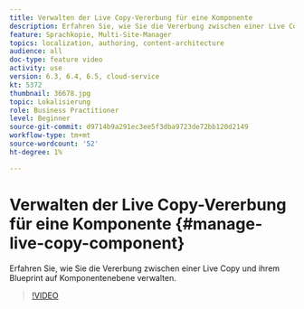```yaml
---
title: Verwalten der Live Copy-Vererbung für eine Komponente
description: Erfahren Sie, wie Sie die Vererbung zwischen einer Live Copy und ihrem Blueprint auf Komponentenebene verwalten
feature: Sprachkopie, Multi-Site-Manager
topics: localization, authoring, content-architecture
audience: all
doc-type: feature video
activity: use
version: 6.3, 6.4, 6.5, cloud-service
kt: 5372
thumbnail: 36678.jpg
topic: Lokalisierung
role: Business Practitioner
level: Beginner
source-git-commit: d9714b9a291ec3ee5f3dba9723de72bb120d2149
workflow-type: tm+mt
source-wordcount: '52'
ht-degree: 1%

---
```



# Verwalten der Live Copy-Vererbung für eine Komponente {#manage-live-copy-component}

Erfahren Sie, wie Sie die Vererbung zwischen einer Live Copy und ihrem Blueprint auf Komponentenebene verwalten.

>[!VIDEO](https://video.tv.adobe.com/v/36678?quality=12&learn=on)
